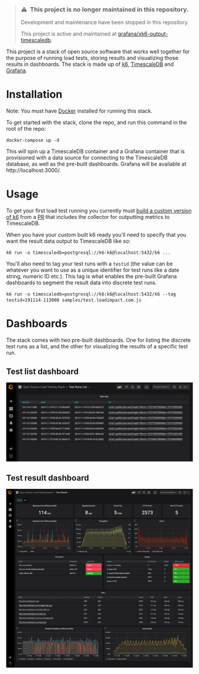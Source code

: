 > ### ⚠ ️ This project is no longer maintained in this repository. 
> 
> Development and maintenance have been stopped in this repository. 
> 
> This project is active and maintained at [grafana/xk6-output-timescaledb](https://github.com/grafana/xk6-output-timescaledb).


This project is a stack of open source software that works well together for the purpose of running load tests, storing results and visualizing those results in dashboards. The stack is made up of [k6](https://k6.io/), [TimescaleDB](https://www.timescale.com/) and [Grafana](https://grafana.com/).

# Installation

Note: You must have [Docker](https://docker.com/) installed for running this stack.

To get started with the stack, clone the repo, and run this command in the root of the repo: 
```shell
docker-compose up -d
```

This will spin up a TimescaleDB container and a Grafana container that is provisioned with a data source for connecting to the TimescaleDB database, as well as the pre-built dashboards. Grafana will be available at http://localhost:3000/.

# Usage

To get your first load test running you currently must [build a custom version of k6](https://github.com/loadimpact/k6#build-from-source) from a [PR](https://github.com/loadimpact/k6/pull/1233) that includes the collector for outputting metrics to TimescaleDB.

When you have your custom built k6 ready you'll need to specify that you want the result data output to TimescaleDB like so:

```shell
k6 run -o timescaledb=postgresql://k6:k6@localhost:5432/k6 ...
```

You'll also need to tag your test runs with a `testid` (the value can be whatever you want to use as a unique identifier for test runs like a date string, numeric ID etc.). This tag is what enables the pre-built Grafana dashboards to segment the result data into discrete test runs.

```shell
k6 run -o timescaledb=postgresql://k6:k6@localhost:5432/k6 --tag testid=191114-113000 samples/test.loadimpact.com.js
```

# Dashboards

The stack comes with two pre-built dashboards. One for listing the discrete test runs as a list, and the other for visualizing the results of a specific test run.

## Test list dashboard

![Dashboard of test runs](dashboard-test-runs.png)

## Test result dashboard

![Dashboard of test result](dashboard-test-result.png)
